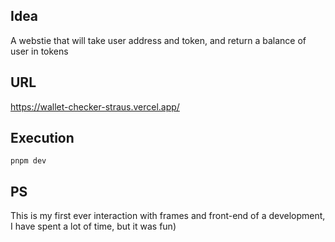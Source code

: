 ## Idea
A webstie that will take user address and token, and return a balance of user in tokens

## URL
https://wallet-checker-straus.vercel.app/

## Execution
```
pnpm dev
```

## PS
This is my first ever interaction with frames and front-end of a development, I have spent a lot of time, but it was fun)
